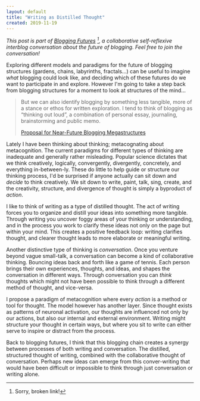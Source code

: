 ```yaml
---
layout: default
title: "Writing as Distilled Thought"
created: 2019-11-19
---
```


_This post is part of_ [_Blogging Futures_](https://blog.cjeller.site/blogging-futures) _[^broken], a collaborative self-reflexive interblog conversation about the future of blogging. Feel free to join the conversation!_

[^broken]: Sorry, broken link!

Exploring different models and paradigms for the future of blogging structures (gardens, chains, labyrinths, fractals...) can be useful to imagine _what_ blogging could look like, and deciding which of these futures do we want to participate in and explore. However I'm going to take a step back from blogging structures for a moment to look at structures of the mind...

> But we can also identify blogging by something less tangible, more of a stance or ethos for written exploration. I tend to think of blogging as “thinking out loud”, a combination of personal essay, journaling, brainstorming and public memo.  
>   
> [Proposal for Near-Future Blogging Megastructures](https://www.brendanschlagel.com/2019/11/01/proposal-for-near-future-blogging-megastructures/) 

Lately I have been thinking about thinking; metacognating about metacognition. The current paradigms for different types of thinking are inadequate and generally rather misleading. Popular science dictates that we think creatively, logically, convergently, divergently, concretely, and everything in-between-ly. These do little to help guide or structure our thinking process, I'd be surprised if anyone actually can sit down and _decide_ to think creatively. We sit down to write, paint, talk, sing, create, and the creativity, structure, and divergence of thought is simply a byproduct of _action_.

I like to think of writing as a type of distilled thought. The act of writing forces you to organize and distill your ideas into something more tangible. Through writing you uncover foggy areas of your thinking or understanding, and in the process you work to clarify these ideas not only on the page but within your mind. This creates a positive feedback loop: writing clarifies thought, and clearer thought leads to more elaborate or meaningful writing.

Another distinctive type of thinking is _conversation_. Once you venture beyond vague small-talk, a conversation can become a kind of collaborative thinking. Bouncing ideas back and forth like a game of tennis. Each person brings their own experiences, thoughts, and ideas, and shapes the conversation in different ways. Through conversation you can _think_ thoughts which might not have been possible to think through a different method of thought, and vice-versa.

I propose a paradigm of metacognition where every _action_ is a method or tool for thought. The model however has another layer. Since thought exists as patterns of neuronal activation, our thoughts are influenced not only by our actions, but also our internal and external environment. Writing might structure your thought in certain ways, but where you sit to write can either serve to inspire or distract from the process.

Back to blogging futures, I think that this blogging chain creates a synergy between processes of both writing and conversation. The distilled, structured thought of writing, combined with the collaborative thought of conversation. Perhaps new ideas can emerge from this conver-writing that would have been difficult or impossible to think through just conversation or writing alone.